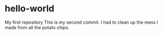 # hello-world
My first repository
This is my second commit. I had to clean up the mess I made from all the potato chips.
